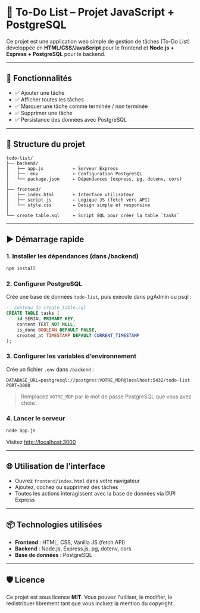# 📝 To-Do List – Projet JavaScript + PostgreSQL

Ce projet est une application web simple de gestion de tâches (To-Do List) développée en **HTML/CSS/JavaScript** pour le frontend et **Node.js + Express + PostgreSQL** pour le backend.

---

## 🔧 Fonctionnalités

- ✅ Ajouter une tâche
- ✅ Afficher toutes les tâches
- ✅ Marquer une tâche comme terminée / non terminée
- ✅ Supprimer une tâche
- ✅ Persistance des données avec PostgreSQL

---

## 📁 Structure du projet

```
todo-list/
├── backend/
│   ├── app.js           ← Serveur Express
│   ├── .env             ← Configuration PostgreSQL
│   └── package.json     ← Dépendances (express, pg, dotenv, cors)
│
├── frontend/
│   ├── index.html       ← Interface utilisateur
│   ├── script.js        ← Logique JS (fetch vers API)
│   └── style.css        ← Design simple et responsive
│
└── create_table.sql     ← Script SQL pour créer la table `tasks`
```

---

## ▶️ Démarrage rapide

### 1. Installer les dépendances (dans /backend)

```bash
npm install
```

### 2. Configurer PostgreSQL

Crée une base de données `todo-list`, puis exécute dans pgAdmin ou psql :

```sql
-- contenu de create_table.sql
CREATE TABLE tasks (
    id SERIAL PRIMARY KEY,
    content TEXT NOT NULL,
    is_done BOOLEAN DEFAULT FALSE,
    created_at TIMESTAMP DEFAULT CURRENT_TIMESTAMP
);
```

### 3. Configurer les variables d’environnement

Crée un fichier `.env` dans `/backend` :

```
DATABASE_URL=postgresql://postgres:VOTRE_MDP@localhost:5432/todo-list
PORT=3000
```

> Remplacez `VOTRE_MDP` par le mot de passe PostgreSQL que vous avez choisi.

### 4. Lancer le serveur

```bash
node app.js
```

Visitez [http://localhost:3000](http://localhost:3000)

---

## 🌐 Utilisation de l’interface

- Ouvrez `frontend/index.html` dans votre navigateur
- Ajoutez, cochez ou supprimez des tâches
- Toutes les actions interagissent avec la base de données via l’API Express

---

## 📦 Technologies utilisées

- **Frontend** : HTML, CSS, Vanilla JS (fetch API)
- **Backend** : Node.js, Express.js, pg, dotenv, cors
- **Base de données** : PostgreSQL

---

## 🛡️ Licence

Ce projet est sous licence **MIT**. Vous pouvez l'utiliser, le modifier, le redistribuer librement tant que vous incluez la mention du copyright.
